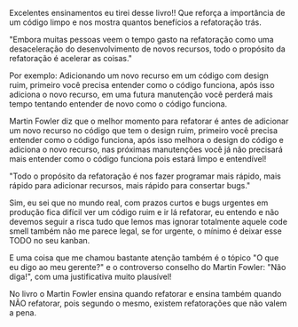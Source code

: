 Excelentes ensinamentos eu tirei desse livro!! Que reforça a importância de um código limpo e nos mostra quantos benefícios a refatoração trás.

"Embora muitas pessoas veem o tempo gasto na refatoração como uma desaceleração do desenvolvimento de novos recursos, todo o propósito da refatoração é acelerar as coisas."

Por exemplo: Adicionando um novo recurso em um código com design ruim, primeiro você precisa entender como o código funciona, após isso adiciona o novo recurso, em uma futura manutenção você perderá mais tempo tentando entender de novo como o código funciona.

Martin Fowler diz que o melhor momento para refatorar é antes de adicionar um novo recurso no código que tem o design ruim, primeiro você precisa entender como o código funciona, após isso melhora o design do código e adiciona o novo recurso, nas próximas manutenções você já não precisará mais entender como o código funciona pois estará limpo e entendível!

"Todo o propósito da refatoração é nos fazer programar mais rápido, mais rápido para adicionar recursos, mais rápido para consertar bugs."

Sim, eu sei que no mundo real, com prazos curtos e bugs urgentes em produção fica difícil ver um código ruim e ir lá refatorar, eu entendo e não devemos seguir a risca tudo que lemos mas ignorar totalmente aquele code smell também não me parece legal, se for urgente, o mínimo é deixar esse TODO no seu kanban.

E uma coisa que me chamou bastante atenção também é o tópico "O que eu digo ao meu gerente?" e o controverso conselho do Martin Fowler: "Não diga!", com uma justificativa muito plausível! 

No livro o Martin Fowler ensina quando refatorar e ensina também quando NÃO refatorar, pois segundo o mesmo, existem refatorações que não valem a pena.
